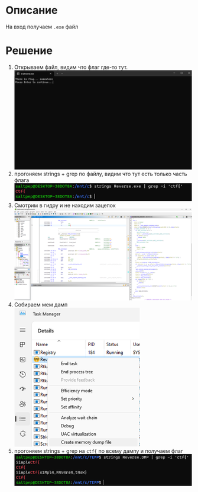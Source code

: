# Описание
На вход получаем `.exe` файл
# Решение
1. Открываем файл, видим что флаг где-то тут.
![](/Reverse/Незнаючтозатаскнопустьбудетревёрс/1.png)
2. прогоняем strings + grep по файлу, видим что тут есть только часть флага
![](/Reverse/Незнаючтозатаскнопустьбудетревёрс/2.png)
3. Смотрим в гидру и не находим зацепок
![](/Reverse/Незнаючтозатаскнопустьбудетревёрс/3.png)
4. Собираем мем дамп
![](/Reverse/Незнаючтозатаскнопустьбудетревёрс/4.png)
5. прогоняем strings + grep на `ctf{` по всему дампу и получаем флаг
![](/Reverse/Незнаючтозатаскнопустьбудетревёрс/5.png)
